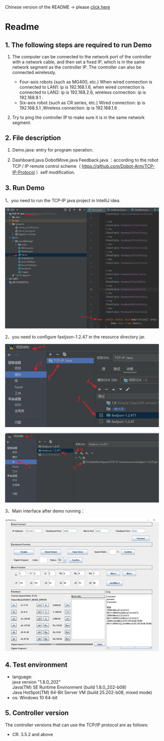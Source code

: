 Chinese version of the README -> please [click here](./README.md)

# Readme

## 1. The following steps are required to run Demo
1. The computer can be connected to the network port of the controller with a network cable, and then set a fixed IP, which is in the same network segment as the controller IP. The controller can also be connected wirelessly.

    - Four-axis robots (such as MG400, etc.) When wired connection is connected to LAN1: ip is 192.168.1.6, when wired connection is connected to LAN2: ip is 192.168.2.6, wireless connection: ip is 192.168.9.1 .
    - Six-axis robot (such as CR series, etc.) Wired connection: ip is 192.168.5.1 ,Wireless connection: ip is 192.168.1.6 .

2. Try to ping the controller IP to make sure it is in the same network segment.


## 2. File description
1. Demo.java: entry for program operation.


2. Dashboard.java DobotMove.java Feedback.java ：according to the robot TCP / IP remote control scheme（ https://github.com/Dobot-Arm/TCP-IP-Protocol ）self modification.

## 3. Run Demo
1、you need to run the TCP-IP java project in IntelliJ idea.

![Demo](./readme-image/Demo_main.png)  

2、you need to configure fastjson-1.2.47 in the resource directory jar.

![jar1](./readme-image/fastjson_jar1.png)  

![jar2](./readme-image/fastjson-jar2.png)

3、Main interface after demo running：  

![main_panel](./readme-image/main_panel.png)

## 4. Test environment
- language:   
java version "1.8.0_202"  
Java(TM) SE Runtime Environment (build 1.8.0_202-b08)  
Java HotSpot(TM) 64-Bit Server VM (build 25.202-b08, mixed mode)
- os: Windows 10 64-bit

## 5. Controller version
The controller versions that can use the TCP/IP protocol are as follows:

- CR: 3.5.2 and above